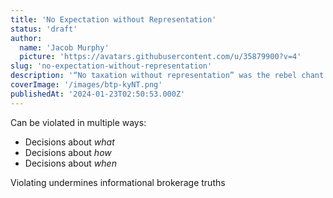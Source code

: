 ```yaml
---
title: 'No Expectation without Representation'
status: 'draft'
author:
  name: 'Jacob Murphy'
  picture: 'https://avatars.githubusercontent.com/u/35879900?v=4'
slug: 'no-expectation-without-representation'
description: '“No taxation without representation” was the rebel chant of the Boston tea party. That slogan is a specific case of what I think ought to be considered the more general decision-making maxim: "No expectation without representation."'
coverImage: '/images/btp-kyNT.png'
publishedAt: '2024-01-23T02:50:53.000Z'
---
```


Can be violated in multiple ways:

- Decisions about *what*
- Decisions about *how*
- Decisions about *when*

Violating undermines informational brokerage truths